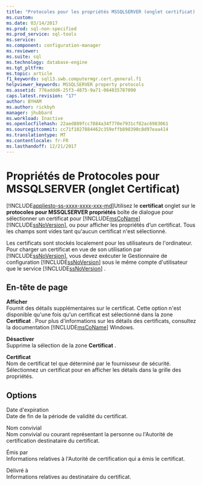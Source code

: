 ```yaml
---
title: "Protocoles pour les propriétés MSSQLSERVER (onglet certificat) | Documents Microsoft"
ms.custom: 
ms.date: 03/14/2017
ms.prod: sql-non-specified
ms.prod_service: sql-tools
ms.service: 
ms.component: configuration-manager
ms.reviewer: 
ms.suite: sql
ms.technology: database-engine
ms.tgt_pltfrm: 
ms.topic: article
f1_keywords: sql13.swb.computermgr.cert.general.f1
helpviewer_keywords: MSSQLSERVER property protocols
ms.assetid: 776addd6-25f3-4875-9a71-064035787090
caps.latest.revision: "17"
author: BYHAM
ms.author: rickbyh
manager: jhubbard
ms.workload: Inactive
ms.openlocfilehash: 22aed889fcc7884a34f770e7931cf82ac6983061
ms.sourcegitcommit: cc71f1027884462c359effb898390c8d97eaa414
ms.translationtype: MT
ms.contentlocale: fr-FR
ms.lasthandoff: 12/21/2017
---
```

# <a name="protocols-for-mssqlserver-properties-certificate-tab"></a>Propriétés de Protocoles pour MSSQLSERVER (onglet Certificat)
[!INCLUDE[appliesto-ss-xxxx-xxxx-xxx-md](../../includes/appliesto-ss-xxxx-xxxx-xxx-md.md)]Utilisez le **certificat** onglet sur le **protocoles pour MSSQLSERVER propriétés** boîte de dialogue pour sélectionner un certificat pour [!INCLUDE[msCoName](../../includes/msconame-md.md)] [!INCLUDE[ssNoVersion](../../includes/ssnoversion-md.md)], ou pour afficher les propriétés d’un certificat. Tous les champs sont vides tant qu'aucun certificat n'est sélectionné.  
  
 Les certificats sont stockés localement pour les utilisateurs de l'ordinateur. Pour charger un certificat en vue de son utilisation par [!INCLUDE[ssNoVersion](../../includes/ssnoversion-md.md)], vous devez exécuter le Gestionnaire de configuration [!INCLUDE[ssNoVersion](../../includes/ssnoversion-md.md)] sous le même compte d'utilisateur que le service [!INCLUDE[ssNoVersion](../../includes/ssnoversion-md.md)] .  
  
## <a name="page-header"></a>En-tête de page  
 **Afficher**  
 Fournit des détails supplémentaires sur le certificat. Cette option n'est disponible qu'une fois qu'un certificat est sélectionné dans la zone **Certificat** . Pour plus d'informations sur les détails des certificats, consultez la documentation [!INCLUDE[msCoName](../../includes/msconame-md.md)] Windows.  
  
 **Désactiver**  
 Supprime la sélection de la zone **Certificat** .  
  
 **Certificat**  
 Nom de certificat tel que déterminé par le fournisseur de sécurité. Sélectionnez un certificat pour en afficher les détails dans la grille des propriétés.  
  
## <a name="options"></a>Options  
 Date d'expiration  
 Date de fin de la période de validité du certificat.  
  
 Nom convivial  
 Nom convivial ou courant représentant la personne ou l'Autorité de certification destinataire du certificat.  
  
 Émis par  
 Informations relatives à l'Autorité de certification qui a émis le certificat.  
  
 Délivré à  
 Informations relatives au destinataire du certificat.  
  
  
